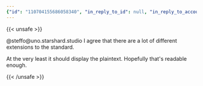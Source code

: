 ```yaml
---
{"id": "110704155686058340", "in_reply_to_id": null, "in_reply_to_account_id": null, "sensitive": false, "spoiler_text": "", "visibility": "public", "language": "en", "replies_count": 0, "reblogs_count": 0, "favourites_count": 0, "edited_at": null, "reblog": null, "application": null, "account": {"id": "108219415927856966", "username": "brozek", "acct": "brozek", "display_name": "Brandon Rozek", "url": "https://fosstodon.org/@brozek", "uri": "https://fosstodon.org/users/brozek", "avatar": "https://cdn.fosstodon.org/accounts/avatars/108/219/415/927/856/966/original/bae9f46f23936e79.jpg", "avatar_static": "https://cdn.fosstodon.org/accounts/avatars/108/219/415/927/856/966/original/bae9f46f23936e79.jpg", "header": "https://fosstodon.org/headers/original/missing.png", "header_static": "https://fosstodon.org/headers/original/missing.png", "noindex": true, "roles": []}, "media_attachments": [], "mentions": [], "tags": [], "emojis": [], "card": null, "poll": null, "syndication": "https://fosstodon.org/@brozek/110704155686058340", "date": "2023-07-13T01:22:39.954Z"}
---
```

{{< unsafe >}}
<p>@steffo@uno.starshard.studio I agree that there are a lot of different extensions to the standard. </p><p>At the very least it should display the plaintext. Hopefully that&#39;s  readable enough.</p>
{{< /unsafe >}}
